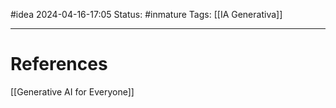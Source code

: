 #idea
2024-04-16-17:05
Status: #inmature
Tags:  [[IA Generativa]]



---
# References

[[Generative AI for Everyone]]

